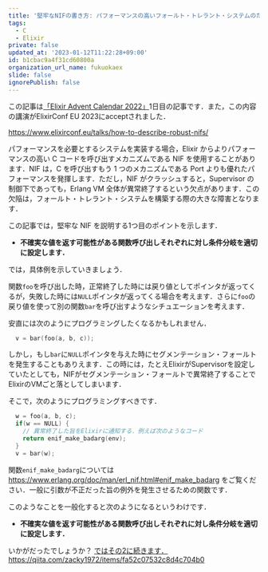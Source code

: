 ```yaml
---
title: '堅牢なNIFの書き方: パフォーマンスの高いフォールト・トレラント・システムのためのElixirとCの併用〜その1 関数呼び出しそれぞれに条件分岐を設ける'
tags:
  - C
  - Elixir
private: false
updated_at: '2023-01-12T11:22:28+09:00'
id: b1cbac9a4f31cd60800a
organization_url_name: fukuokaex
slide: false
ignorePublish: false
---
```

この記事は[「Elixir Advent Calendar 2022」](https://qiita.com/advent-calendar/2022/elixir)1日目の記事です．また，この内容の講演がElixirConf EU 2023にacceptされました．

https://www.elixirconf.eu/talks/how-to-describe-robust-nifs/


パフォーマンスを必要とするシステムを実装する場合，Elixir からよりパフォーマンスの高い C コードを呼び出すメカニズムである NIF を使用することがあります．NIF は，C を呼び出すもう 1 つのメカニズムである Port よりも優れたパフォーマンスを発揮します．ただし，NIF がクラッシュすると，Supervisor の制御下であっても，Erlang VM 全体が異常終了するという欠点があります．この欠陥は，フォールト・トレラント・システムを構築する際の大きな障害となります．

この記事では，堅牢な NIF を説明する1つ目のポイントを示します．

* **不確実な値を返す可能性がある関数呼び出しそれぞれに対し条件分岐を適切に設定します．**

では，具体例を示していきましょう．

関数`foo`を呼び出した時，正常終了した時には戻り値としてポインタが返ってくるが，失敗した時には`NULL`ポインタが返ってくる場合を考えます．さらに`foo`の戻り値を使って別の関数`bar`を呼び出すようなシチュエーションを考えます．

安直には次のようにプログラミングしたくなるかもしれません．

```c
  v = bar(foo(a, b, c));
```

しかし，もし`bar`に`NULL`ポインタを与えた時にセグメンテーション・フォールトを発生することもありえます．この時には，たとえElixirがSupervisorを設定していたとしても，NIFがセグメンテーション・フォールトで異常終了することでElixirのVMごと落としてしまいます．

そこで，次のようにプログラミングすべきです．

```c
  w = foo(a, b, c);
  if(w == NULL) {
    // 異常終了した旨をElixirに通知する．例えば次のようなコード
    return enif_make_badarg(env);
  }
  v = bar(w);
```

関数`enif_make_badarg`については https://www.erlang.org/doc/man/erl_nif.html#enif_make_badarg をご覧ください．一般に引数が不正だった旨の例外を発生させるための関数です．

このようなことを一般化すると次のようになるというわけです．

* **不確実な値を返す可能性がある関数呼び出しそれぞれに対し条件分岐を適切に設定します．**

いかがだったでしょうか？ [ではその2に続きます．](https://qiita.com/zacky1972/items/fa52c07532c8d4c704b0) https://qiita.com/zacky1972/items/fa52c07532c8d4c704b0




















